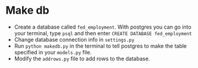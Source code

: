 # Make db

- Create a database called `fed_employment`. With postgres you can go
  into your terminal, type `psql` and then enter `CREATE DATABASE fed_employment` 
- Change database connection info in `settings.py`
- Run `python makedb.py` in the terminal to tell postgres to make the
  table specified in your `models.py` file.
- Modify the `addrows.py` file to add rows to the database.
